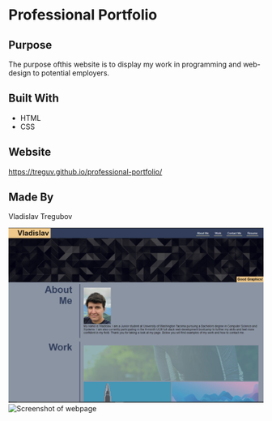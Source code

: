 # Professional Portfolio

## Purpose
The purpose ofthis website is to display my work in programming and web-design to potential employers.

## Built With
* HTML
* CSS

## Website
https://treguv.github.io/professional-portfolio/

## Made By
Vladislav Tregubov

![Image of webpage](/assets/images/webpage-screenshot.png)
![Screenshot of webpage](/assets/images/webpage.png)